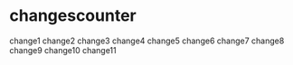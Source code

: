 # changescounter
change1
change2
change3
change4
change5
change6
change7
change8
change9
change10
change11
